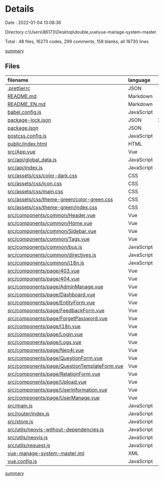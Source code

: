 # Details

Date : 2022-01-04 13:08:36

Directory c:\Users\86173\Desktop\double_vue\vue-manage-system-master

Total : 48 files,  16273 codes, 299 comments, 158 blanks, all 16730 lines

[summary](results.md)

## Files
| filename | language | code | comment | blank | total |
| :--- | :--- | ---: | ---: | ---: | ---: |
| [.prettierrc](/.prettierrc) | JSON | 6 | 0 | 0 | 6 |
| [README.md](/README.md) | Markdown | 2 | 0 | 0 | 2 |
| [README_EN.md](/README_EN.md) | Markdown | 0 | 0 | 1 | 1 |
| [babel.config.js](/babel.config.js) | JavaScript | 5 | 0 | 1 | 6 |
| [package-lock.json](/package-lock.json) | JSON | 11,328 | 0 | 1 | 11,329 |
| [package.json](/package.json) | JSON | 37 | 0 | 1 | 38 |
| [postcss.config.js](/postcss.config.js) | JavaScript | 5 | 0 | 1 | 6 |
| [public/index.html](/public/index.html) | HTML | 13 | 1 | 1 | 15 |
| [src/App.vue](/src/App.vue) | Vue | 9 | 1 | 0 | 10 |
| [src/api/global_data.js](/src/api/global_data.js) | JavaScript | 17 | 0 | 1 | 18 |
| [src/api/index.js](/src/api/index.js) | JavaScript | 0 | 0 | 1 | 1 |
| [src/assets/css/color-dark.css](/src/assets/css/color-dark.css) | CSS | 28 | 0 | 0 | 28 |
| [src/assets/css/icon.css](/src/assets/css/icon.css) | CSS | 3 | 0 | 1 | 4 |
| [src/assets/css/main.css](/src/assets/css/main.css) | CSS | 138 | 4 | 35 | 177 |
| [src/assets/css/theme-green/color-green.css](/src/assets/css/theme-green/color-green.css) | CSS | 29 | 0 | 0 | 29 |
| [src/assets/css/theme-green/index.css](/src/assets/css/theme-green/index.css) | CSS | 1 | 0 | 0 | 1 |
| [src/components/common/Header.vue](/src/components/common/Header.vue) | Vue | 175 | 4 | 2 | 181 |
| [src/components/common/Home.vue](/src/components/common/Home.vue) | Vue | 48 | 1 | 3 | 52 |
| [src/components/common/Sidebar.vue](/src/components/common/Sidebar.vue) | Vue | 140 | 12 | 3 | 155 |
| [src/components/common/Tags.vue](/src/components/common/Tags.vue) | Vue | 167 | 5 | 11 | 183 |
| [src/components/common/bus.js](/src/components/common/bus.js) | JavaScript | 3 | 1 | 2 | 6 |
| [src/components/common/directives.js](/src/components/common/directives.js) | JavaScript | 56 | 8 | 17 | 81 |
| [src/components/common/i18n.js](/src/components/common/i18n.js) | JavaScript | 30 | 0 | 0 | 30 |
| [src/components/page/403.vue](/src/components/page/403.vue) | Vue | 53 | 0 | 4 | 57 |
| [src/components/page/404.vue](/src/components/page/404.vue) | Vue | 53 | 0 | 4 | 57 |
| [src/components/page/AdminManage.vue](/src/components/page/AdminManage.vue) | Vue | 327 | 0 | 9 | 336 |
| [src/components/page/Dashboard.vue](/src/components/page/Dashboard.vue) | Vue | 338 | 0 | 23 | 361 |
| [src/components/page/EntityForm.vue](/src/components/page/EntityForm.vue) | Vue | 451 | 8 | 1 | 460 |
| [src/components/page/FeedbackForm.vue](/src/components/page/FeedbackForm.vue) | Vue | 283 | 30 | 1 | 314 |
| [src/components/page/ForgetPassword.vue](/src/components/page/ForgetPassword.vue) | Vue | 252 | 0 | 1 | 253 |
| [src/components/page/I18n.vue](/src/components/page/I18n.vue) | Vue | 44 | 0 | 3 | 47 |
| [src/components/page/Login.vue](/src/components/page/Login.vue) | Vue | 146 | 12 | 4 | 162 |
| [src/components/page/Logs.vue](/src/components/page/Logs.vue) | Vue | 155 | 0 | 2 | 157 |
| [src/components/page/Neo4j.vue](/src/components/page/Neo4j.vue) | Vue | 180 | 11 | 6 | 197 |
| [src/components/page/QuestionForm.vue](/src/components/page/QuestionForm.vue) | Vue | 385 | 2 | 1 | 388 |
| [src/components/page/QuestionTemplateForm.vue](/src/components/page/QuestionTemplateForm.vue) | Vue | 292 | 3 | 1 | 296 |
| [src/components/page/RelationForm.vue](/src/components/page/RelationForm.vue) | Vue | 473 | 8 | 2 | 483 |
| [src/components/page/Upload.vue](/src/components/page/Upload.vue) | Vue | 32 | 109 | 0 | 141 |
| [src/components/page/UserInformation.vue](/src/components/page/UserInformation.vue) | Vue | 109 | 0 | 0 | 109 |
| [src/components/page/UserManage.vue](/src/components/page/UserManage.vue) | Vue | 233 | 0 | 4 | 237 |
| [src/main.js](/src/main.js) | JavaScript | 37 | 4 | 2 | 43 |
| [src/router/index.js](/src/router/index.js) | JavaScript | 97 | 0 | 3 | 100 |
| [src/store.js](/src/store.js) | JavaScript | 30 | 0 | 0 | 30 |
| [src/utils/neovis-without-dependencies.js](/src/utils/neovis-without-dependencies.js) | JavaScript | 1 | 1 | 0 | 2 |
| [src/utils/neovis.js](/src/utils/neovis.js) | JavaScript | 7 | 70 | 0 | 77 |
| [src/utils/request.js](/src/utils/request.js) | JavaScript | 27 | 3 | 5 | 35 |
| [vue-manage-system-master.iml](/vue-manage-system-master.iml) | XML | 9 | 0 | 0 | 9 |
| [vue.config.js](/vue.config.js) | JavaScript | 19 | 1 | 0 | 20 |

[summary](results.md)
